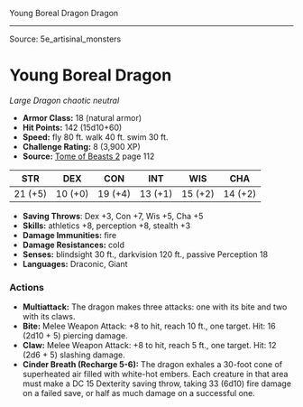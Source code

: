 <MonsterName/>Young Boreal Dragon</MonsterName>
<CreatureType/>Dragon</CreatureType>



---

Source: 5e_artisinal_monsters

# Young Boreal Dragon

*Large* *Dragon* *chaotic neutral*

- **Armor Class:** 18 (natural armor)
- **Hit Points:** 142 (15d10+60)
- **Speed:** fly 80 ft. walk 40 ft. swim 30 ft.
- **Challenge Rating:** 8 (3,900 XP)
- **Source:** [Tome of Beasts 2](https://koboldpress.com/kpstore/product/tome-of-beasts-2-for-5th-edition) page 112

| STR | DEX | CON | INT | WIS | CHA |
| --- | --- | --- | --- | --- | --- |
| 21 (+5) | 10 (+0) | 19 (+4) | 13 (+1) | 15 (+2) | 14 (+2) |

- **Saving Throws**: Dex +3, Con +7, Wis +5, Cha +5
- **Skills:** athletics +8, perception +8, stealth +3
- **Damage Immunities:** fire
- **Damage Resistances:** cold
- **Senses:** blindsight 30 ft., darkvision 120 ft., passive Perception 18
- **Languages:** Draconic, Giant

### Actions

- **Multiattack:** The dragon makes three attacks: one with its bite and two with its claws.
- **Bite:** Melee Weapon Attack: +8 to hit, reach 10 ft., one target. Hit: 16 (2d10 + 5) piercing damage.
- **Claw:** Melee Weapon Attack: +8 to hit, reach 5 ft., one target. Hit: 12 (2d6 + 5) slashing damage.
- **Cinder Breath (Recharge 5-6):** The dragon exhales a 30-foot cone of superheated air filled with white-hot embers. Each creature in that area must make a DC 15 Dexterity saving throw, taking 33 (6d10) fire damage on a failed save, or half as much damage on a successful one.




